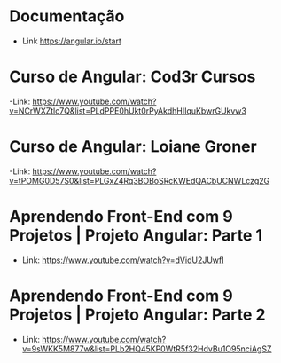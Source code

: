 # Documentação
- Link https://angular.io/start

# Curso de Angular: Cod3r Cursos 
-Link: https://www.youtube.com/watch?v=NCrWXZtlc7Q&list=PLdPPE0hUkt0rPyAkdhHIIquKbwrGUkvw3

# Curso de Angular: Loiane Groner
-Link: https://www.youtube.com/watch?v=tPOMG0D57S0&list=PLGxZ4Rq3BOBoSRcKWEdQACbUCNWLczg2G

# Aprendendo Front-End com 9 Projetos | Projeto Angular: Parte 1
- Link: https://www.youtube.com/watch?v=dVidU2JUwfI

# Aprendendo Front-End com 9 Projetos | Projeto Angular: Parte 2
- Link: https://www.youtube.com/watch?v=9sWKK5M877w&list=PLb2HQ45KP0WtR5f32HdvBu1O95nciAgSZ

